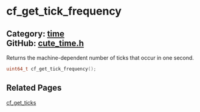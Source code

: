 [](../header.md ':include')

# cf_get_tick_frequency

Category: [time](https://github.com/RandyGaul/cute_framework/blob/master/docs/api_reference?id=time)  
GitHub: [cute_time.h](https://github.com/RandyGaul/cute_framework/blob/master/include/cute_time.h)  
---

Returns the machine-dependent number of ticks that occur in one second.

```cpp
uint64_t cf_get_tick_frequency();
```

## Related Pages

[cf_get_ticks](https://github.com/RandyGaul/cute_framework/blob/master/docs/time/cf_get_ticks.md)  
